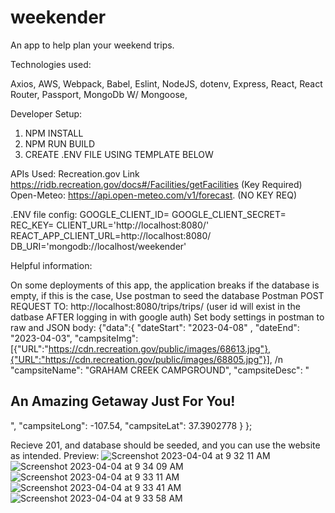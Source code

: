 # weekender

An app to help plan your weekend trips.

Technologies used:

Axios,
AWS,
Webpack,
Babel,
Eslint,
NodeJS,
dotenv,
Express,
React,
React Router,
Passport,
MongoDb W/ Mongoose,

Developer Setup:
1. NPM INSTALL
2. NPM RUN BUILD
3. CREATE .ENV FILE USING TEMPLATE BELOW



APIs Used: 
Recreation.gov Link https://ridb.recreation.gov/docs#/Facilities/getFacilities (Key Required)
Open-Meteo: https://api.open-meteo.com/v1/forecast. (NO KEY REQ)


.ENV file config:
GOOGLE_CLIENT_ID= 
GOOGLE_CLIENT_SECRET= 
REC_KEY= 
CLIENT_URL='http://localhost:8080/' 
REACT_APP_CLIENT_URL=http://localhost:8080/ 
DB_URI='mongodb://localhost/weekender' 

Helpful information:

On some deployments of this app, the application breaks if the database is empty, if this is the case, Use postman to seed the database
Postman POST REQUEST TO: http://localhost:8080/trips/trips/<your user id> (user id will exist in the datbase AFTER logging in with google auth)
Set body settings in postman to raw and JSON
body: 
{"data":{ 
    "dateStart": "2023-04-08" , 
    "dateEnd": "2023-04-03", 
    "campsiteImg": [{"URL":"https://cdn.recreation.gov/public/images/68613.jpg"},{"URL":"https://cdn.recreation.gov/public/images/68805.jpg"}], /n
    "campsiteName": "GRAHAM CREEK CAMPGROUND", 
    "campsiteDesc": "<h2>An Amazing Getaway Just For You!</h2>", 
    "campsiteLong": -107.54, 
    "campsiteLat": 37.3902778 
  } 
}; 

Recieve 201, and database should be seeded, and you can use the website as intended.
Preview:
![Screenshot 2023-04-04 at 9 32 11 AM](https://user-images.githubusercontent.com/65569578/229809738-1d7ccd0b-ecba-444c-920f-362549f3a662.png)
![Screenshot 2023-04-04 at 9 34 09 AM](https://user-images.githubusercontent.com/65569578/229809858-f66c054b-b05a-4f09-9db7-0919ea8466a8.png)
![Screenshot 2023-04-04 at 9 33 11 AM](https://user-images.githubusercontent.com/65569578/229809978-d4429135-4134-4bfb-821b-6530ff29c930.png)
![Screenshot 2023-04-04 at 9 33 41 AM](https://user-images.githubusercontent.com/65569578/229810032-26361eeb-0bfd-4935-97bf-b1ff9ab00a38.png)
![Screenshot 2023-04-04 at 9 33 58 AM](https://user-images.githubusercontent.com/65569578/229810053-5d42405e-8ce8-4d37-be48-3cc8ffd71e71.png)



